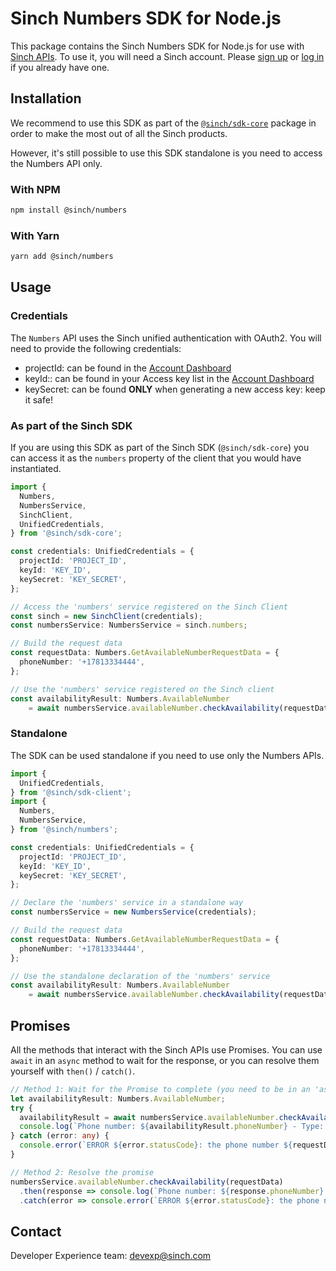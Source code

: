 # Sinch Numbers SDK for Node.js

This package contains the Sinch Numbers SDK for Node.js for use with [Sinch APIs](https://developers.sinch.com/). To use it, you will need a Sinch account. Please [sign up](https://dashboard.sinch.com/signup) or [log in](https://dashboard.sinch.com/login) if you already have one.

## Installation

We recommend to use this SDK as part of the [`@sinch/sdk-core`](../../packages/sdk-core) package in order to make the most out of all the Sinch products.

However, it's still possible to use this SDK standalone is you need to access the Numbers API only.

### With NPM

```bash
npm install @sinch/numbers
```

### With Yarn

```bash
yarn add @sinch/numbers
```

## Usage

### Credentials

The `Numbers` API uses the Sinch unified authentication with OAuth2. You will need to provide the following credentials:
 - projectId: can be found in the [Account Dashboard](https://dashboard.sinch.com/settings/access-keys)
 - keyId:: can be found in your Access key list in the [Account Dashboard](https://dashboard.sinch.com/settings/access-keys)
 - keySecret: can be found **ONLY** when generating a new access key: keep it safe!

### As part of the Sinch SDK

If you are using this SDK as part of the Sinch SDK (`@sinch/sdk-core`) you can access it as the `numbers` property of the client that you would have instantiated.

```typescript
import { 
  Numbers,
  NumbersService,
  SinchClient,
  UnifiedCredentials,
} from '@sinch/sdk-core';

const credentials: UnifiedCredentials = {
  projectId: 'PROJECT_ID',
  keyId: 'KEY_ID',
  keySecret: 'KEY_SECRET',
};

// Access the 'numbers' service registered on the Sinch Client
const sinch = new SinchClient(credentials);
const numbersService: NumbersService = sinch.numbers;

// Build the request data
const requestData: Numbers.GetAvailableNumberRequestData = {
  phoneNumber: '+17813334444',
};

// Use the 'numbers' service registered on the Sinch client
const availabilityResult: Numbers.AvailableNumber 
    = await numbersService.availableNumber.checkAvailability(requestData);
```

### Standalone

The SDK can be used standalone if you need to use only the Numbers APIs.

```typescript
import {
  UnifiedCredentials,
} from '@sinch/sdk-client';
import {
  Numbers,
  NumbersService,
} from '@sinch/numbers';

const credentials: UnifiedCredentials = {
  projectId: 'PROJECT_ID',
  keyId: 'KEY_ID',
  keySecret: 'KEY_SECRET',
};

// Declare the 'numbers' service in a standalone way
const numbersService = new NumbersService(credentials);

// Build the request data
const requestData: Numbers.GetAvailableNumberRequestData = {
  phoneNumber: '+17813334444',
};

// Use the standalone declaration of the 'numbers' service
const availabilityResult: Numbers.AvailableNumber 
    = await numbersService.availableNumber.checkAvailability(requestData);
```

## Promises

All the methods that interact with the Sinch APIs use Promises. You can use `await` in an `async` method to wait for the response, or you can resolve them yourself with `then()` / `catch()`.

```typescript
// Method 1: Wait for the Promise to complete (you need to be in an 'async' method)
let availabilityResult: Numbers.AvailableNumber;
try {
  availabilityResult = await numbersService.availableNumber.checkAvailability(requestData);
  console.log(`Phone number: ${availabilityResult.phoneNumber} - Type: ${availabilityResult.type}`);
} catch (error: any) {
  console.error(`ERROR ${error.statusCode}: the phone number ${requestData.phoneNumber} is not available`);
}

// Method 2: Resolve the promise
numbersService.availableNumber.checkAvailability(requestData)
  .then(response => console.log(`Phone number: ${response.phoneNumber} - Type: ${response.type}`))
  .catch(error => console.error(`ERROR ${error.statusCode}: the phone number ${requestData.phoneNumber} is not available`));
```

## Contact
Developer Experience team: [devexp@sinch.com](mailto:devexp@sinch.com)
